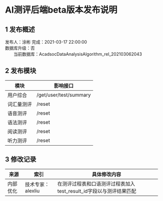 # AI测评后端beta版本发布说明

## 1 发布概述
发布人：涂彬
完成：2021-03-17 22:00:00<br>
数据库升级：否<br>
&emsp;&emsp;当前数据库：AcadsocDataAnalysisAlgorithm_rel_202103062043<br>

## 2 发布模块
模块       |影响接口
------------|-----------
用户综合       |/get/user/test/summary
词汇量测评     |/reset
语音测评       |/reset
语法测评       |/reset
阅读测评       |/reset
听力测评       |/reset


## 3 修改记录
来源       |索引            |具体修改内容
------------|--------------|------------
内部优化     |技术专家：alexliu  |在测评过程表和口语测评过程表加入test_result_id字段以与测评结果匹配
